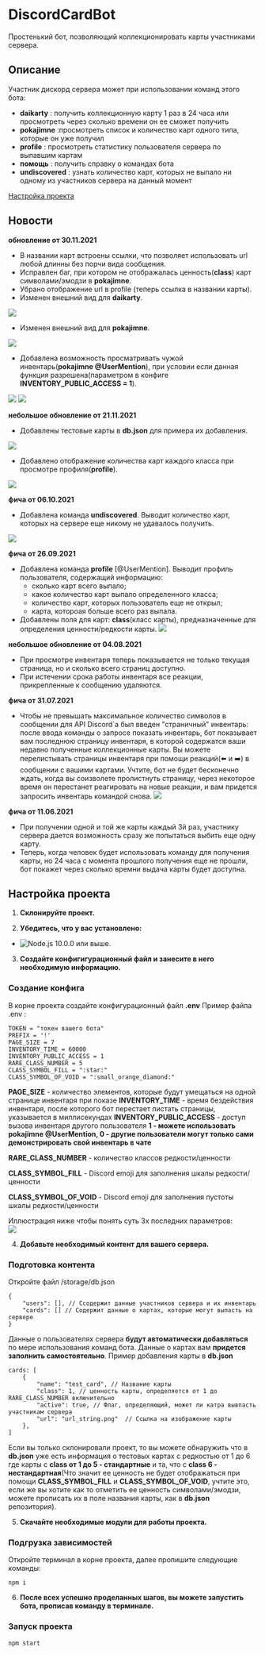 # DiscordCardBot
Простенький бот, позволяющий коллекционировать карты участниками сервера.
## Описание
Участник дискорд сервера может при использовании команд этого бота:
 - **daikarty** : получить коллекционную карту 1 раз в 24 часа или просмотреть через сколько времени он ее сможет получить
 - **pokajimne** :просмотреть список и количество карт одного типа, которые он уже получил
 - **profile** : просмотреть статистику пользователя сервера по выпавшим картам 
 - **помощь** : получить справку о командах бота
 - **undiscovered** : узнать количество карт, которых не выпало ни одному из участников сервера на данный момент

 [Настройка проекта](#Настройка-проекта)
## Новости
 **обновление от 30.11.2021**
 - В названии карт встроены ссылки, что позволяет использовать url любой длинны без порчи вида сообщения.
 - Исправлен баг, при котором не отображалась ценность(**class**) карт символами/эмодзи в **pokajimne**.
 - Убрано отображение url в profile (теперь ссылка в названии карты).
 - Изменен внешний вид для **daikarty**.

![](https://media.discordapp.net/attachments/852679774128439386/915276541347381268/drop.png)

 - Изменен внешний вид для **pokajimne**.

![](https://media.discordapp.net/attachments/852679774128439386/915276541573881896/pokajimne.png)

 - Добавлена возможность просматривать чужой инвентарь(**pokajimne @UserMention**), при условии если данная функция разрешена(параметром в конфиге **INVENTORY_PUBLIC_ACCESS = 1**).

![](https://media.discordapp.net/attachments/852679774128439386/915276541942988840/pokajimne_someone_public.png)
![](https://media.discordapp.net/attachments/852679774128439386/915276542152699954/pokajimne_someone_private.png)


 **небольшое обновление от 21.11.2021**
  - Добавлены тестовые карты в **db.json** для примера их добавления. 

  ![](https://cdn.discordapp.com/attachments/852679774128439386/911969469914574939/unknown.png)

  - Добавлено отображение количества карт каждого класса при просмотре профиля(**profile**).

  ![](https://cdn.discordapp.com/attachments/852679774128439386/911967665906651166/unknown.png)

 **фича от 06.10.2021**
  - Добавлена команда **undiscovered**. Выводит количество карт, которых на сервере еще никому не удавалось получить.

![](https://cdn.discordapp.com/attachments/852679774128439386/895117207615471666/unknown.png)

 **фича от 26.09.2021**
  - Добавлена команда **profile** [@UserMention]. Выводит профиль пользователя, содержащий информацию:
      - сколько карт всего выпало;
      - какое количество карт выпало определенного класса;
      - количество карт, которых пользователь еще не открыл;
      - карта, котороая больше всего раз выпала.
  - Добавлены поля для карт: **class**(класс карты), предназначенные для определения ценности/редкости карты.
![](https://media.discordapp.net/attachments/852679774128439386/891750797023531018/profile.png)

 **небольшое обновление от 04.08.2021**
 - При просмотре инвентаря теперь показывается не только текущая страница, но и сколько всего страниц доступно.
 - При истечении срока работы инвентаря все реакции, прикрепленные к сообщению удаляются.

 **фича от 31.07.2021**
 - Чтобы не превышать максимальное количество символов в сообщении для API Discord`а был введен "страничный" инвентарь:
после ввода команды о запросе показать инвентарь, бот показывает вам последнюю страницу инвентаря, в которой содержатся ваши недавно полученные коллекционные карты. Вы можете перелистывать страницы инвентаря при помощи реакций(⬅️ и ➡️) в сообщении с вашими картами. Учтите, бот не будет бесконечно ждать, когда вы соизволете пролистнуть страницу, через некоторое время он перестанет реагировать на новые реакции, и вам придется запросить инвентарь командой снова.
![](https://cdn.discordapp.com/attachments/852679774128439386/871084401600110632/3LfGjl6Rj4.gif)

 **фича от 11.06.2021**
- При получении одной и той же карты каждый 3й раз, участнику сервера дается возможность сразу же попытаться выбить еще одну карту.
- Теперь, когда человек будет использовать команду для получения карты, но 24 часа с момента прошлого получения еще не прошли, бот покажет через сколько времни выдача карты будет доступна.

## Настройка проекта
1. **Склонируйте проект.**

2. **Убедитесь, что у вас установлено:**
 - ![Node.js](https://nodejs.org/en/) 10.0.0 или выше.

3. **Создайте конфигигурационный файл и занесите в него необходимую информацию.**

### Создание конфига
В корне проекта создайте конфигурационный файл **.env**
Пример файла .env :
```
TOKEN = "токен вашего бота"
PREFIX = '!' 
PAGE_SIZE = 7
INVENTORY_TIME = 60000
INVENTORY_PUBLIC_ACCESS = 1
RARE_CLASS_NUMBER = 5
CLASS_SYMBOL_FILL = ":star:"
CLASS_SYMBOL_OF_VOID = ":small_orange_diamond:"
```

**PAGE_SIZE** - количество элементов, которые будут умещаться на одной странице инвентаря при показе
**INVENTORY_TIME** - время бездействия инвентаря, после которого бот перестает листать страницы, указывается в миллисекундах
**INVENTORY_PUBLIC_ACCESS** - доступ вызова инвентаря другого пользователя **1 - можете использовать pokajimne @UserMention, 0 - другие пользователи могут только сами демонстрировать свой инвентарь в чате**

**RARE_CLASS_NUMBER** - количество классов редкости/ценности

**CLASS_SYMBOL_FILL** - Discord emoji для заполнения шкалы редкости/ценности

**CLASS_SYMBOL_OF_VOID** - Discord emoji для заполнения пустоты шкалы редкости/ценности


Иллюстрация ниже чтобы понять суть 3х последних параметров:
<br />
![](https://media.discordapp.net/attachments/852679774128439386/891748889118511134/env_decr.png)

4. **Добавьте необходимый контент для вашего сервера.**

### Подготовка контента
Откройте файл /storage/db.json
```
{
	"users": [], // Ссодержит данные участников сервера и их инвентарь 
	"cards": [] // Содержит данные о картах, которые могут выпасть на сервере
}
```

Данные о пользователях сервера **будут автоматически добавляться** по мере использования команд бота.
Данные о картах вам **придется заполнить самостоятельно**. 
Пример добавления карты в **db.json**
```
cards: [
    {
        "name": "test_card", // Название карты
        "class": 1, // ценность карты, определяется от 1 до RARE_CLASS_NUMBER включительно
        "active": true, // Флаг, определяющий, может ли катра вывпасть участникам сервера
        "url": "url_string.png"  // Ссылка на изображение карты
    }, 
]
```

Если вы только склонировали проект, то вы можете обнаружить что в **db.json** уже есть информация о тестовых картах с редкостью от 1 до 6 где карты с **class от 1 до 5 - стандартные** и та, что с **class 6 - нестандартная**(Что значит ее ценность не будет отображаться при помощи **CLASS_SYMBOL_FILL** и **CLASS_SYMBOL_OF_VOID**, учтите это, если же вы хотите как то отметить ее ценность символами/эмодзи, можете прописать их в поле названия карты, как в **db.json** репозитория).  

5. **Скачайте необходимые модули для работы проекта.**

### Подгрузка зависимостей
Откройте терминал в корне проекта, далее пропишите следующие команды:
```
npm i 
```
6. **После всех успешно проделанных шагов, вы можете запустить бота, прописав команду в терминале.**
### Запуск проекта
```
npm start 
```
